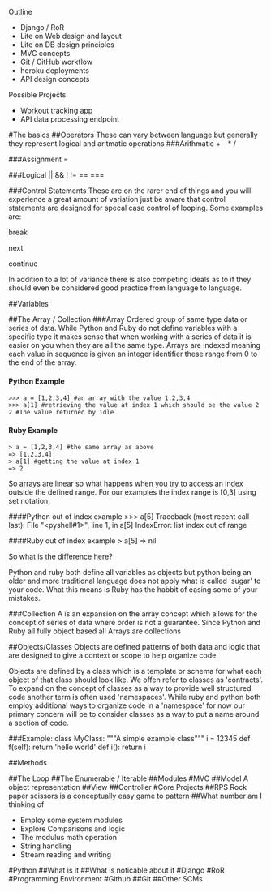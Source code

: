 Outline

- Django / RoR
- Lite on Web design and layout
- Lite on DB design principles 
- MVC concepts
- Git / GitHub workflow
- heroku deployments
- API design concepts

Possible Projects

- Workout tracking app
- API data processing endpoint

#The basics
##Operators
These can vary between language but generally they represent logical and aritmatic operations
###Arithmatic
+
\-
\* 
/

###Assignment
\=

###Logical
|| && ! != == ===

###Control Statements
These are on the rarer end of things and you will experience a great amount of variation just be aware that control statements are designed for specal case control of looping. Some examples are:

break

next

continue

In addition to a lot of variance there is also competing ideals as to if they should even be considered good practice from language to language.

##Variables

##The Array / Collection
###Array
Ordered group of same type data or series of data. While Python and Ruby do not define variables with a specific type it makes sense that when working with a series of data it is easier on you when they are all the same type. Arrays are indexed meaning each value in sequence is given an integer identifier these range from 0 to the end of the array.

#### Python Example
    >>> a = [1,2,3,4] #an array with the value 1,2,3,4
    >>> a[1] #retrieving the value at index 1 which should be the value 2
    2 #The value returned by idle
 
#### Ruby Example
    > a = [1,2,3,4] #the same array as above
    => [1,2,3,4]
    > a[1] #getting the value at index 1
    => 2 
 
So arrays are linear so what happens when you try to access an index outside the defined range. For our examples the index range is [0,3] using set notation.
 
####Python out of index example
    >>> a[5]
    Traceback (most recent call last):
      File "<pyshell#1>", line 1, in <module>
        a[5]
    IndexError: list index out of range
    

####Ruby out of index example 
    > a[5]
    => nil

So what is the difference here?

Python and ruby both define all variables as objects but python being an older and more traditional language does not apply what is called 'sugar' to your code. What this means is Ruby has the habbit of easing some of your mistakes.

###Collection
A is an expansion on the array concept which allows for the concept of series of data where order is not a guarantee. Since Python and Ruby all fully object based all Arrays are collections 


##Objects/Classes
Objects are defined patterns of both data and logic that are designed to give a context or scope to help organize code.

Objects are defined by a class which is a template or schema for what each object of that class should look like. We offen refer to classes as 'contracts'. To expand on the concept of classes as a way to provide well structured code another term is often used 'namespaces'. While ruby and python both employ additional ways to organize code in a 'namespace' for now our primary concern will be to consider classes as a way to put a name around a section of code.

###Example:
    class MyClass:
      """A simple example class"""
      i = 12345
      def f(self):
        return 'hello world'
      def i():
        return i

##Methods

##The Loop
##The Enumerable / Iterable
##Modules
#MVC
##Model
A object representation 
##View
##Controller
#Core Projects
##RPS
Rock paper scissors is a conceptually easy game to pattern
##What number am I thinking of
- Employ some system modules
- Explore Comparisons and logic
- The modulus math operation
- String handling
- Stream reading and writing

#Python
##What is it
##What is noticable about it
#Django
#RoR
#Programming Environment
#Github
##Git
##Other SCMs
